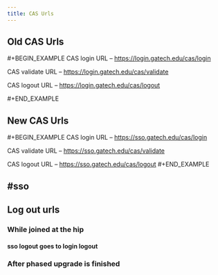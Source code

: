 ```yaml
---
title: CAS Urls
---
```


## Old CAS Urls
#+BEGIN_EXAMPLE
CAS login URL – https://login.gatech.edu/cas/login 

CAS validate URL – https://login.gatech.edu/cas/validate 

CAS logout URL – https://login.gatech.edu/cas/logout

#+END_EXAMPLE
## New CAS Urls
#+BEGIN_EXAMPLE
CAS login URL – https://sso.gatech.edu/cas/login 

CAS validate URL – https://sso.gatech.edu/cas/validate 

CAS logout URL – https://sso.gatech.edu/cas/logout
#+END_EXAMPLE
## #sso
## Log out urls
### While joined at the hip
#### sso logout goes to login logout
### After phased upgrade is finished
